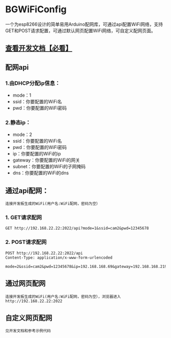 # BGWiFiConfig
一个为esp8266设计的简单易用Arduino配网库，可通过api配置WiFi网络，支持GET和POST请求配置，可通过默认网页配置WiFi网络，可自定义配网页面。


## [查看开发文档【必看】](https://www.cbug.top/1app/bgwificonfig/#/)

## 配网api
### 1.由DHCP分配ip信息：
- mode：1
- ssid：你要配置的WiFi名
- pwd：你要配置的WiFi密码
### 2.静态ip：
- mode：2
- ssid：你要配置的WiFi名
- pwd：你要配置的WiFi密码
- ip：你要配置的WiFi的ip
- gateway：你要配置的WiFi的网关
- subnet：你要配置的WiFi的子网掩码
- dns：你要配置的WiFi的dns

## 通过api配网：
```
连接开发板生成的WiFi(用户名:WiFi配网，密码为空）
```
### 1. GET请求配网
```
GET http://192.168.22.22:2022/api?mode=1&ssid=cam2&pwd=12345678
```
### 2. POST请求配网
```
POST http://192.168.22.22:2022/api
Content-Type: application/x-www-form-urlencoded

mode=2&ssid=cam2&pwd=12345678&ip=192.168.168.69&gateway=192.168.168.219&subnet=255.255.255.0&dns=192.168.168.219
```

## 通过网页配网
```
连接开发板生成的WiFi(用户名:WiFi配网，密码为空），浏览器进入http://192.168.22.22:2022
```

## 自定义网页配网
```
见开发文档和参考示例代码
```
